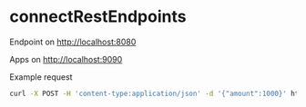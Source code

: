 # connectRestEndpoints

 Endpoint on <http://localhost:8080>
 
 Apps on <http://localhost:9090>

Example request

```bash
curl -X POST -H 'content-type:application/json' -d '{"amount":1000}' http://localhost:9090/payment
```
